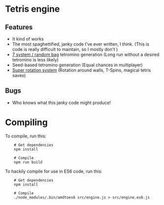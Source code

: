 # Tetris engine
## Features
* It kind of works
* The most spaghettified, janky code I've ever written, I think.
    (This is code is really difficult to maintain, so I mostly don't )
* [7 system / random bag](https://tetris.wiki/Random_Generator) tetromino generation
    (Long run without a desired tetromino is less likely)
* Seed-based tetromino generation
    (Equal chances in multiplayer)
* [Super rotation system](https://tetris.wiki/SRS)
    (Rotation around walls, T-Spins, magical tetris saves)

## Bugs
* Who knows what this janky code might produce! 

# Compiling
To compile, run this:
```
    # Get dependencies
    npm install

    # Compile
    npm run build
```

To hackily compile for use in ES6 code, run this:
```
    # Get dependencies
    npm install

    # Compile
    ./node_modules/.bin/amdtoes6 src/engine.js > src/engine.es6.js
```
